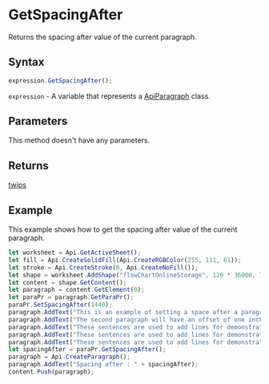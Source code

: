 # GetSpacingAfter

Returns the spacing after value of the current paragraph.

## Syntax

```javascript
expression.GetSpacingAfter();
```

`expression` - A variable that represents a [ApiParagraph](../ApiParagraph.md) class.

## Parameters

This method doesn't have any parameters.

## Returns

[twips](../../Enumeration/twips.md)

## Example

This example shows how to get the spacing after value of the current paragraph.

```javascript editor-
let worksheet = Api.GetActiveSheet();
let fill = Api.CreateSolidFill(Api.CreateRGBColor(255, 111, 61));
let stroke = Api.CreateStroke(0, Api.CreateNoFill());
let shape = worksheet.AddShape("flowChartOnlineStorage", 120 * 36000, 70 * 36000, fill, stroke, 0, 2 * 36000, 0, 3 * 36000);
let content = shape.GetContent();
let paragraph = content.GetElement(0);
let paraPr = paragraph.GetParaPr();
paraPr.SetSpacingAfter(1440);
paragraph.AddText("This is an example of setting a space after a paragraph. ");
paragraph.AddText("The second paragraph will have an offset of one inch from the top. ");
paragraph.AddText("These sentences are used to add lines for demonstrative purposes. ");
paragraph.AddText("These sentences are used to add lines for demonstrative purposes. ");
paragraph.AddText("These sentences are used to add lines for demonstrative purposes.");
let spacingAfter = paraPr.GetSpacingAfter();
paragraph = Api.CreateParagraph();
paragraph.AddText("Spacing after : " + spacingAfter);
content.Push(paragraph);
```
